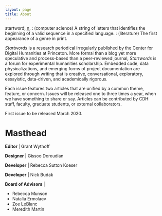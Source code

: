 ```yaml
---
layout: page
title: About
---
```


startword, <abbr title="noun">n.</abbr>
: (computer science) A string of letters that identifies the beginning of
    a valid sequence in a specified language.
: (literature) The first appearance of a genre in print.

*Startwords* is a research periodical irregularly published by the Center for
Digital Humanities at Princeton. More formal than a blog yet more speculative
and process-based than a peer-reviewed journal, *Startwords* is a forum for
experimental humanities scholarship. Embedded code, data physicalizations, and
emerging forms of project documentation are explored through writing that is
creative, conversational, exploratory, essayistic, data-driven, and academically
rigorous.

Each issue features two articles that are unified by a common theme,
feature, or concern. Issues will be released one to three times a year, when we
have something to share or say. Articles can be contributed by CDH staff,
faculty, graduate students, or external collaborators.

First issue to be released March 2020.

# Masthead

**Editor** | Grant Wythoff

**Designer** | Gissoo Doroudian

**Developer** | Rebecca Sutton Koeser

**Developer** | Nick Budak

**Board of Advisors** |

- Rebecca Munson
- Natalia Ermolaev
- Zoe LeBlanc
- Meredith Martin
